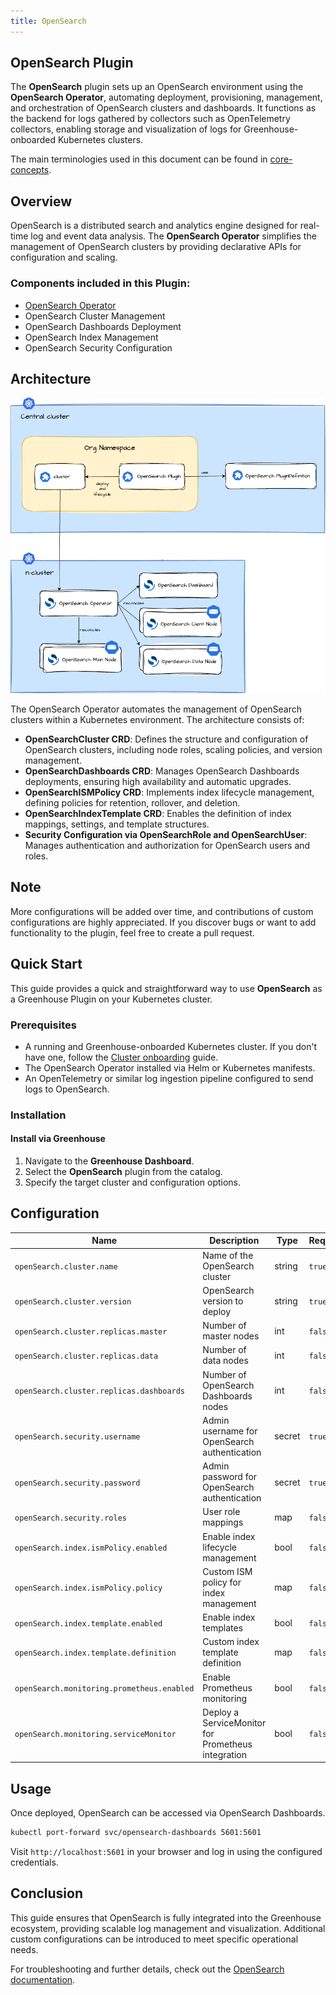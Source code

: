 ```yaml
---
title: OpenSearch
---
```


## OpenSearch Plugin

The **OpenSearch** plugin sets up an OpenSearch environment using the **OpenSearch Operator**, automating deployment, provisioning, management, and orchestration of OpenSearch clusters and dashboards. It functions as the backend for logs gathered by collectors such as OpenTelemetry collectors, enabling storage and visualization of logs for Greenhouse-onboarded Kubernetes clusters.

The main terminologies used in this document can be found in [core-concepts](https://cloudoperators.github.io/greenhouse/docs/getting-started/core-concepts).

## Overview

OpenSearch is a distributed search and analytics engine designed for real-time log and event data analysis.
The **OpenSearch Operator** simplifies the management of OpenSearch clusters by providing declarative APIs for configuration and scaling.

### Components included in this Plugin:

- [OpenSearch Operator](https://github.com/opensearch-project/opensearch-k8s-operator)
- OpenSearch Cluster Management
- OpenSearch Dashboards Deployment
- OpenSearch Index Management
- OpenSearch Security Configuration

## Architecture

![OpenSearch Architecture](img/opensearch-arch.png)

The OpenSearch Operator automates the management of OpenSearch clusters within a Kubernetes environment. The architecture consists of:

- **OpenSearchCluster CRD**: Defines the structure and configuration of OpenSearch clusters, including node roles, scaling policies, and version management.
- **OpenSearchDashboards CRD**: Manages OpenSearch Dashboards deployments, ensuring high availability and automatic upgrades.
- **OpenSearchISMPolicy CRD**: Implements index lifecycle management, defining policies for retention, rollover, and deletion.
- **OpenSearchIndexTemplate CRD**: Enables the definition of index mappings, settings, and template structures.
- **Security Configuration via OpenSearchRole and OpenSearchUser**: Manages authentication and authorization for OpenSearch users and roles.

## Note

More configurations will be added over time, and contributions of custom configurations are highly appreciated.
If you discover bugs or want to add functionality to the plugin, feel free to create a pull request.

## Quick Start

This guide provides a quick and straightforward way to use **OpenSearch** as a Greenhouse Plugin on your Kubernetes cluster.

### Prerequisites

- A running and Greenhouse-onboarded Kubernetes cluster. If you don't have one, follow the [Cluster onboarding](https://cloudoperators.github.io/greenhouse/docs/user-guides/cluster/onboarding) guide.
- The OpenSearch Operator installed via Helm or Kubernetes manifests.
- An OpenTelemetry or similar log ingestion pipeline configured to send logs to OpenSearch.

### Installation

#### Install via Greenhouse

1. Navigate to the **Greenhouse Dashboard**.
2. Select the **OpenSearch** plugin from the catalog.
3. Specify the target cluster and configuration options.

## Configuration

| Name                                      | Description                                              | Type  | Required |
|-------------------------------------------|----------------------------------------------------------|--------|----------|
| `openSearch.cluster.name`                 | Name of the OpenSearch cluster                          | string | `true`   |
| `openSearch.cluster.version`              | OpenSearch version to deploy                           | string | `true`   |
| `openSearch.cluster.replicas.master`      | Number of master nodes                                 | int    | `false`  |
| `openSearch.cluster.replicas.data`        | Number of data nodes                                   | int    | `false`  |
| `openSearch.cluster.replicas.dashboards`  | Number of OpenSearch Dashboards nodes                 | int    | `false`  |
| `openSearch.security.username`            | Admin username for OpenSearch authentication          | secret | `true`   |
| `openSearch.security.password`            | Admin password for OpenSearch authentication          | secret | `true`   |
| `openSearch.security.roles`               | User role mappings                                    | map    | `false`  |
| `openSearch.index.ismPolicy.enabled`      | Enable index lifecycle management                     | bool   | `false`  |
| `openSearch.index.ismPolicy.policy`       | Custom ISM policy for index management                | map    | `false`  |
| `openSearch.index.template.enabled`       | Enable index templates                               | bool   | `false`  |
| `openSearch.index.template.definition`    | Custom index template definition                     | map    | `false`  |
| `openSearch.monitoring.prometheus.enabled` | Enable Prometheus monitoring                         | bool   | `false`  |
| `openSearch.monitoring.serviceMonitor`    | Deploy a ServiceMonitor for Prometheus integration   | bool   | `false`  |

## Usage

Once deployed, OpenSearch can be accessed via OpenSearch Dashboards.

```sh
kubectl port-forward svc/opensearch-dashboards 5601:5601
```

Visit `http://localhost:5601` in your browser and log in using the configured credentials.

## Conclusion

This guide ensures that OpenSearch is fully integrated into the Greenhouse ecosystem, providing scalable log management and visualization.
Additional custom configurations can be introduced to meet specific operational needs.

For troubleshooting and further details, check out the [OpenSearch documentation](https://opensearch.org/docs/).
